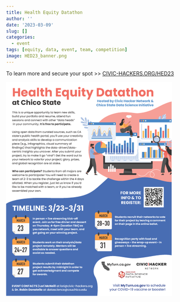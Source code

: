 ```yaml
---
title: Health Equity Datathon
author: ''
date: '2023-03-09'
slug: []
categories:
  - event
tags: [equity, data, event, team, competition]
image: HED23_banner.png
---
```


To learn more and secure your spot \>\> [CIVIC-HACKERS.ORG/HED23](CIVIC-HACKERS.ORG/HED23)

![](HED_Info_small.png)
